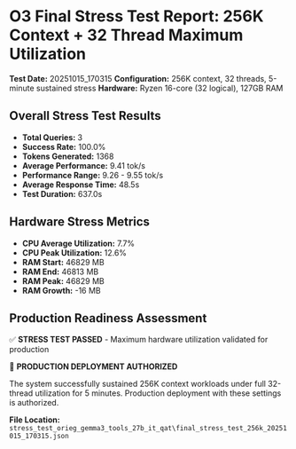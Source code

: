 # O3 Final Stress Test Report: 256K Context + 32 Thread Maximum Utilization

**Test Date:** 20251015_170315
**Configuration:** 256K context, 32 threads, 5-minute sustained stress
**Hardware:** Ryzen 16-core (32 logical), 127GB RAM

## Overall Stress Test Results

- **Total Queries:** 3
- **Success Rate:** 100.0%
- **Tokens Generated:** 1368
- **Average Performance:** 9.41 tok/s
- **Performance Range:** 9.26 - 9.55 tok/s
- **Average Response Time:** 48.5s
- **Test Duration:** 637.0s

## Hardware Stress Metrics

- **CPU Average Utilization:** 7.7%
- **CPU Peak Utilization:** 12.6%
- **RAM Start:** 46829 MB
- **RAM End:** 46813 MB
- **RAM Peak:** 46829 MB
- **RAM Growth:** -16 MB

## Production Readiness Assessment

✅ **STRESS TEST PASSED** - Maximum hardware utilization validated for production

🎉 **PRODUCTION DEPLOYMENT AUTHORIZED**

The system successfully sustained 256K context workloads under full 32-thread utilization for 5 minutes.
Production deployment with these settings is authorized.


**File Location:** `stress_test_orieg_gemma3_tools_27b_it_qat\final_stress_test_256k_20251015_170315.json`
